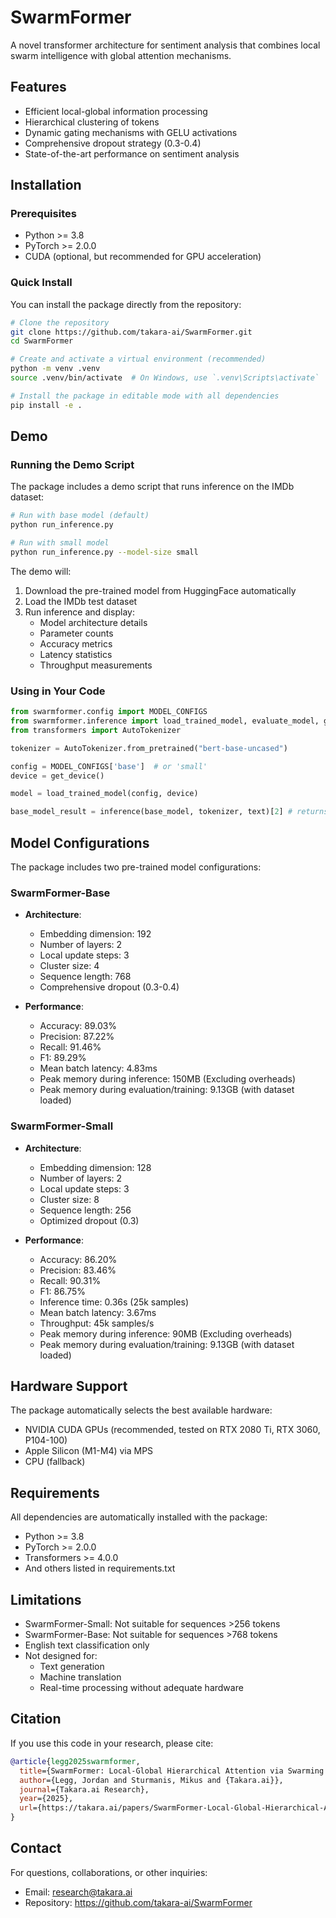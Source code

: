 # SwarmFormer

A novel transformer architecture for sentiment analysis that combines local swarm intelligence with global attention mechanisms.

## Features

- Efficient local-global information processing
- Hierarchical clustering of tokens
- Dynamic gating mechanisms with GELU activations
- Comprehensive dropout strategy (0.3-0.4)
- State-of-the-art performance on sentiment analysis

## Installation

### Prerequisites

- Python >= 3.8
- PyTorch >= 2.0.0
- CUDA (optional, but recommended for GPU acceleration)

### Quick Install

You can install the package directly from the repository:

```bash
# Clone the repository
git clone https://github.com/takara-ai/SwarmFormer.git
cd SwarmFormer

# Create and activate a virtual environment (recommended)
python -m venv .venv
source .venv/bin/activate  # On Windows, use `.venv\Scripts\activate`

# Install the package in editable mode with all dependencies
pip install -e .
```

## Demo

### Running the Demo Script

The package includes a demo script that runs inference on the IMDb dataset:

```bash
# Run with base model (default)
python run_inference.py

# Run with small model
python run_inference.py --model-size small
```

The demo will:

1. Download the pre-trained model from HuggingFace automatically
2. Load the IMDb test dataset
3. Run inference and display:
   - Model architecture details
   - Parameter counts
   - Accuracy metrics
   - Latency statistics
   - Throughput measurements

### Using in Your Code

```python
from swarmformer.config import MODEL_CONFIGS
from swarmformer.inference import load_trained_model, evaluate_model, get_device
from transformers import AutoTokenizer

tokenizer = AutoTokenizer.from_pretrained("bert-base-uncased")

config = MODEL_CONFIGS['base']  # or 'small'
device = get_device()

model = load_trained_model(config, device)

base_model_result = inference(base_model, tokenizer, text)[2] # returns a touple, but the 3rd element is a JSON dictionary with easier to handle data
```

## Model Configurations

The package includes two pre-trained model configurations:

### SwarmFormer-Base

- **Architecture**:

  - Embedding dimension: 192
  - Number of layers: 2
  - Local update steps: 3
  - Cluster size: 4
  - Sequence length: 768
  - Comprehensive dropout (0.3-0.4)

- **Performance**:
  - Accuracy: 89.03%
  - Precision: 87.22%
  - Recall: 91.46%
  - F1: 89.29%
  - Mean batch latency: 4.83ms
  - Peak memory during inference: 150MB (Excluding overheads)
  - Peak memory during evaluation/training: 9.13GB (with dataset loaded)

### SwarmFormer-Small

- **Architecture**:

  - Embedding dimension: 128
  - Number of layers: 2
  - Local update steps: 3
  - Cluster size: 8
  - Sequence length: 256
  - Optimized dropout (0.3)

- **Performance**:
  - Accuracy: 86.20%
  - Precision: 83.46%
  - Recall: 90.31%
  - F1: 86.75%
  - Inference time: 0.36s (25k samples)
  - Mean batch latency: 3.67ms
  - Throughput: 45k samples/s
  - Peak memory during inference: 90MB (Excluding overheads)
  - Peak memory during evaluation/training: 9.13GB (with dataset loaded)

## Hardware Support

The package automatically selects the best available hardware:

- NVIDIA CUDA GPUs (recommended, tested on RTX 2080 Ti, RTX 3060, P104-100)
- Apple Silicon (M1-M4) via MPS
- CPU (fallback)

## Requirements

All dependencies are automatically installed with the package:

- Python >= 3.8
- PyTorch >= 2.0.0
- Transformers >= 4.0.0
- And others listed in requirements.txt

## Limitations

- SwarmFormer-Small: Not suitable for sequences >256 tokens
- SwarmFormer-Base: Not suitable for sequences >768 tokens
- English text classification only
- Not designed for:
  - Text generation
  - Machine translation
  - Real-time processing without adequate hardware

## Citation

If you use this code in your research, please cite:

```bibtex
@article{legg2025swarmformer,
  title={SwarmFormer: Local-Global Hierarchical Attention via Swarming Token Representations},
  author={Legg, Jordan and Sturmanis, Mikus and {Takara.ai}},
  journal={Takara.ai Research},
  year={2025},
  url={https://takara.ai/papers/SwarmFormer-Local-Global-Hierarchical-Attention-via-Swarming-Token-Representations.pdf}
}
```

## Contact

For questions, collaborations, or other inquiries:

- Email: research@takara.ai
- Repository: https://github.com/takara-ai/SwarmFormer

